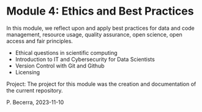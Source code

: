 # Module 4: Ethics and Best Practices

In this module, we reflect upon and apply best practices for data and code management, resource usage, quality assurance, open science, open access and fair principles.
- Ethical questions in scientific computing
- Introduction to IT and Cybersecurity for Data Scientists
- Version Control with Git and Github
- Licensing

Project: The project for this module was the creation and documentation of the current repository. 

P. Becerra, 2023-11-10